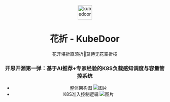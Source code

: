 <div align="center">

<img src="https://github.com/user-attachments/assets/6e9d6e4d-bdfa-4cb8-8f30-98fc36d19cae" width="45;" alt="kubedoor"/>

# 花折 - KubeDoor

花开堪折直须折🌻莫待无花空折枝

### 开思开源第一弹：**基于AI推荐+专家经验的K8S负载感知调度与容量管控系统**
- 整体架构图
![图片](https://github.com/user-attachments/assets/59b7d650-1bf0-4019-bc0b-5613e449b525)
- K8S准入控制逻辑
![图片](https://github.com/user-attachments/assets/2052e559-113a-4c32-8abc-b1d1508f70a8)

</div>
